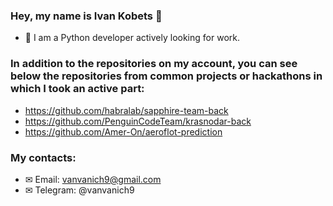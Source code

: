 ### Hey, my name is Ivan Kobets 👋

- 🔭 I am a Python developer actively looking for work.

### In addition to the repositories on my account, you can see below the repositories from common projects or hackathons in which I took an active part:
- https://github.com/habralab/sapphire-team-back
- https://github.com/PenguinCodeTeam/krasnodar-back
- https://github.com/Amer-On/aeroflot-prediction

### My contacts: 
- ✉ Email: vanvanich9@gmail.com
- ✉ Telegram: @vanvanich9
